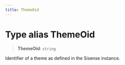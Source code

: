 ```yaml
---
title: ThemeOid
---
```


# Type alias ThemeOid

> **ThemeOid**: `string`

Identifier of a theme as defined in the Sisense instance.
